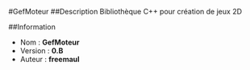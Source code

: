 #GefMoteur
##Description
Bibliothèque C++ pour création de jeux 2D

##Information
* Nom		: **GefMoteur**
* Version	: **0.B**
* Auteur	: **freemaul**



